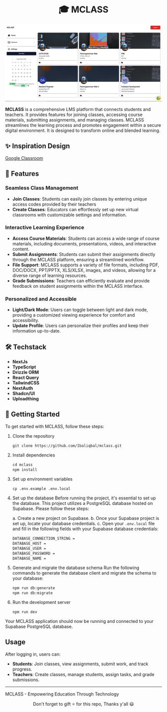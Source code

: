 <div align="center">

# 🎓 MCLASS

</div>

![App Screenshoot](/public/screenshot-home.png)

**MCLASS** is a comprehensive LMS platform that connects students and teachers. It provides features for joining classes, accessing course materials, submitting assignments, and managing classes. MCLASS streamlines the learning process and promotes engagement within a secure digital environment. It is designed to transform online and blended learning.

## ✨ Inspiration Design

[Google Classroom](https://classroom.google.com/)

## 🚀 Features

### Seamless Class Management

- **Join Classes**: Students can easily join classes by entering unique access codes provided by their teachers
- **Create Classes**: Educators can effortlessly set up new virtual classrooms with customizable settings and information.

### Interactive Learning Experience

- **Access Course Materials**: Students can access a wide range of course materials, including documents, presentations, videos, and interactive content.
- **Submit Assignments**: Students can submit their assignments directly through the MCLASS platform, ensuring a streamlined workflow.
- **File Support**: MCLASS supports a variety of file formats, including PDF, DOC/DOCX, PPT/PPTX, XLS/XLSX, images, and videos, allowing for a diverse range of learning resources.
- **Grade Submissions**: Teachers can efficiently evaluate and provide feedback on student assignments within the MCLASS interface.

### Personalized and Accessible

- **Light/Dark Mode**: Users can toggle between light and dark mode, providing a customized viewing experience for comfort and accessibility.
- **Update Profile**: Users can personalize their profiles and keep their information up-to-date.

## 🛠 Techstack

- **NextJs**
- **TypeScript**
- **Drizzle ORM**
- **React Query**
- **TailwindCSS**
- **NextAuth**
- **Shadcn/UI**
- **Uploadthing**

## 🏁 Getting Started

To get started with MCLASS, follow these steps:

1. Clone the repository

   ```
   git clone https://github.com/Ibaliqbal/mclass.git
   ```

2. Install dependencies

   ```
   cd mclass
   npm install
   ```

3. Set up environment variables

   ```
   cp .env.example .env.local
   ```

4. Set up the database
   Before running the project, it's essential to set up the database. This project utilizes a PostgreSQL database hosted on Supabase. Please follow these steps:

   a. Create a new project on Supabase.
   b. Once your Supabase project is set up, locate your database credentials.
   c. Open your `.env.local` file and fill in the following fields with your Supabase database credentials:

   ```
   DATABASE_CONNECTION_STRING =
   DATABASE_HOST =
   DATABASE_USER =
   DATABASE_PASSWORD =
   DATABASE_NAME =
   ```

5. Generate and migrate the database schema
   Run the following commands to generate the database client and migrate the schema to your database:

   ```
   npm run db:generate
   npm run db:migrate
   ```

6. Run the development server
   ```
   npm run dev
   ```

Your MCLASS application should now be running and connected to your Supabase PostgreSQL database.

## Usage

After logging in, users can:

- **Students**: Join classes, view assignments, submit work, and track progress.
- **Teachers**: Create classes, manage students, assign tasks, and grade submissions.

---

MCLASS - Empowering Education Through Technology

<div align="center">Don't forget to gift ⭐ for this repo, Thanks y'all 😃</div>
